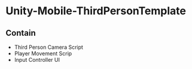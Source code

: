 # Unity-Mobile-ThirdPersonTemplate

Contain
-------
- Third Person Camera Script
- Player Movement Scrip
- Input Controller UI
